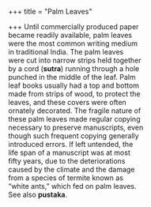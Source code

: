 +++
title = "Palm Leaves"

+++
Until commercially produced paper  
became readily available, palm leaves  
were the most common writing medium  
in traditional India. The palm leaves  
were cut into narrow strips held together  
by a cord (**sutra**) running through a hole  
punched in the middle of the leaf. Palm  
leaf books usually had a top and bottom  
made from strips of wood, to protect the  
leaves, and these covers were often  
ornately decorated. The fragile nature of  
these palm leaves made regular copying  
necessary to preserve manuscripts, even  
though such frequent copying generally  
introduced errors. If left untended, the  
life span of a manuscript was at most  
fifty years, due to the deteriorations  
caused by the climate and the damage  
from a species of termite known as  
“white ants,” which fed on palm leaves.  
See also **pustaka**.